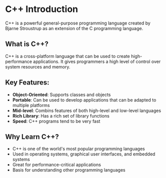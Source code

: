 # C++ Introduction

C++ is a powerful general-purpose programming language created by Bjarne Stroustrup as an extension of the C programming language.

## What is C++?

C++ is a cross-platform language that can be used to create high-performance applications. It gives programmers a high level of control over system resources and memory.

## Key Features:

- **Object-Oriented**: Supports classes and objects
- **Portable**: Can be used to develop applications that can be adapted to multiple platforms
- **Mid-level**: Combins features of both high-level and low-level languages
- **Rich Library**: Has a rich set of library functions
- **Speed**: C++ programs tend to be very fast

## Why Learn C++?

- C++ is one of the world's most popular programming languages
- Used in operating systems, graphical user interfaces, and embedded systems
- Great for performance-critical applications
- Basis for understanding other programming languages
